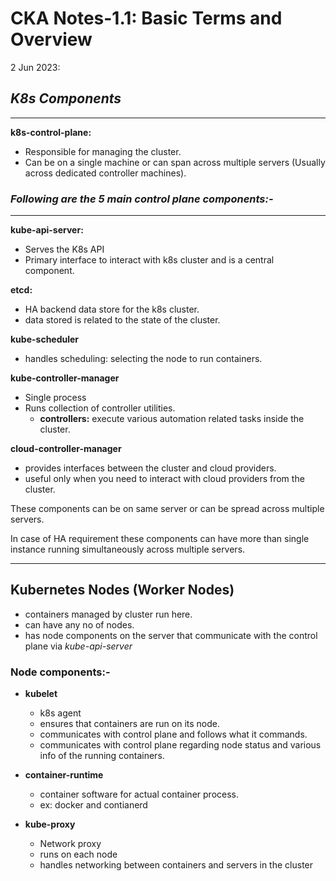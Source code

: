 # **CKA Notes-1.1: Basic Terms and Overview** 
2 Jun 2023:



## *K8s Components*
---



**k8s-control-plane:** 
* Responsible for managing the cluster.
* Can be on a single machine or can span across multiple servers (Usually across dedicated controller machines).

### *Following are the 5 main control plane components:-*

---

**kube-api-server:**
* Serves the K8s API
* Primary interface to interact with k8s cluster and is a central component.

**etcd:**
* HA backend data store for the k8s cluster.
* data stored is related to the state of the cluster.

**kube-scheduler**
* handles scheduling: selecting the node to run containers.

**kube-controller-manager**
* Single process
* Runs collection of controller utilities.
    * **controllers:** execute various automation related tasks inside the cluster.

**cloud-controller-manager**
* provides interfaces between the cluster and cloud providers.
* useful only when you need to interact with cloud providers from the cluster.


These components can be on same server or can be spread across multiple servers.

In case of HA requirement these components can have more than single instance running simultaneously across multiple servers.

---

## Kubernetes Nodes (Worker Nodes)

* containers managed by cluster run here.
* can have any no of nodes.
* has node components on the server that communicate with the control plane via *kube-api-server*

### **Node components:-**
* **kubelet**
    * k8s agent
    * ensures that containers are run on its node.
    * communicates with control plane and follows what it commands.
    * communicates with control plane regarding node status and various info of the running containers.

* **container-runtime**
    * container software for actual container process.
    * ex: docker and contianerd

* **kube-proxy**
    * Network proxy
    * runs on each node
    * handles networking between containers and servers in the cluster
